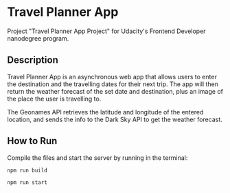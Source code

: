 # Travel Planner App
Project "Travel Planner App Project" for Udacity's Frontend Developer nanodegree program.

## Description
Travel Planner App is an asynchronous web app that allows users to enter the destination and
the travelling dates for their next trip. The app will then return the weather forecast of 
the set date and destination, plus an image of the place the user is travelling to.

The Geonames API retrieves the latitude and longitude of the entered location, and sends the
info to the Dark Sky API to get the weather forecast. 

## How to Run
Compile the files and start the server by running in the terminal:
```
npm run build
```
```
npm run start
```

